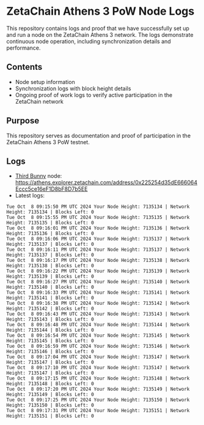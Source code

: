 # ZetaChain Athens 3 PoW Node Logs
This repository contains logs and proof that we have successfully set up and run a node on the ZetaChain Athens 3 network. The logs demonstrate continuous node operation, including synchronization details and performance.

## Contents
- Node setup information
- Synchronization logs with block height details
- Ongoing proof of work logs to verify active participation in the ZetaChain network

## Purpose
This repository serves as documentation and proof of participation in the ZetaChain Athens 3 PoW testnet.

## Logs

- [Third Bunny](https://thirdbunny.xyz/) node: https://athens.explorer.zetachain.com/address/0x225254d35dE666064Eccc5ce16eF1D8bF8D7b5EE
- Latest logs:
```
Tue Oct  8 09:15:50 PM UTC 2024 Your Node Height: 7135134 | Network Height: 7135134 | Blocks Left: 0
Tue Oct  8 09:15:55 PM UTC 2024 Your Node Height: 7135135 | Network Height: 7135135 | Blocks Left: 0
Tue Oct  8 09:16:01 PM UTC 2024 Your Node Height: 7135136 | Network Height: 7135136 | Blocks Left: 0
Tue Oct  8 09:16:06 PM UTC 2024 Your Node Height: 7135137 | Network Height: 7135137 | Blocks Left: 0
Tue Oct  8 09:16:11 PM UTC 2024 Your Node Height: 7135137 | Network Height: 7135137 | Blocks Left: 0
Tue Oct  8 09:16:17 PM UTC 2024 Your Node Height: 7135138 | Network Height: 7135138 | Blocks Left: 0
Tue Oct  8 09:16:22 PM UTC 2024 Your Node Height: 7135139 | Network Height: 7135139 | Blocks Left: 0
Tue Oct  8 09:16:27 PM UTC 2024 Your Node Height: 7135140 | Network Height: 7135140 | Blocks Left: 0
Tue Oct  8 09:16:33 PM UTC 2024 Your Node Height: 7135141 | Network Height: 7135141 | Blocks Left: 0
Tue Oct  8 09:16:38 PM UTC 2024 Your Node Height: 7135142 | Network Height: 7135142 | Blocks Left: 0
Tue Oct  8 09:16:43 PM UTC 2024 Your Node Height: 7135143 | Network Height: 7135143 | Blocks Left: 0
Tue Oct  8 09:16:48 PM UTC 2024 Your Node Height: 7135144 | Network Height: 7135144 | Blocks Left: 0
Tue Oct  8 09:16:54 PM UTC 2024 Your Node Height: 7135145 | Network Height: 7135145 | Blocks Left: 0
Tue Oct  8 09:16:59 PM UTC 2024 Your Node Height: 7135146 | Network Height: 7135146 | Blocks Left: 0
Tue Oct  8 09:17:04 PM UTC 2024 Your Node Height: 7135147 | Network Height: 7135147 | Blocks Left: 0
Tue Oct  8 09:17:10 PM UTC 2024 Your Node Height: 7135147 | Network Height: 7135147 | Blocks Left: 0
Tue Oct  8 09:17:15 PM UTC 2024 Your Node Height: 7135148 | Network Height: 7135148 | Blocks Left: 0
Tue Oct  8 09:17:20 PM UTC 2024 Your Node Height: 7135149 | Network Height: 7135149 | Blocks Left: 0
Tue Oct  8 09:17:25 PM UTC 2024 Your Node Height: 7135150 | Network Height: 7135150 | Blocks Left: 0
Tue Oct  8 09:17:31 PM UTC 2024 Your Node Height: 7135151 | Network Height: 7135151 | Blocks Left: 0
```
